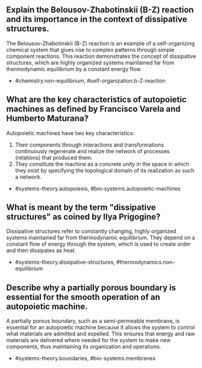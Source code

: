 ## Explain the Belousov-Zhabotinskii (B-Z) reaction and its importance in the context of dissipative structures.

The Belousov-Zhabotinskii (B-Z) reaction is an example of a self-organizing chemical system that gives rise to complex patterns through simple component reactions. This reaction demonstrates the concept of dissipative structures, which are highly organized systems maintained far from thermodynamic equilibrium by a constant energy flow. 

- #chemistry.non-equilibrium, #self-organization.b-Z-reaction

## What are the key characteristics of autopoietic machines as defined by Francisco Varela and Humberto Maturana?

Autopoietic machines have two key characteristics:
1. Their components through interactions and transformations continuously regenerate and realize the network of processes (relations) that produced them.
2. They constitute the machine as a concrete unity in the space in which they exist by specifying the topological domain of its realization as such a network.

- #systems-theory.autopoiesis, #bio-systems.autopoietic-machines

## What is meant by the term "dissipative structures" as coined by Ilya Prigogine?

Dissipative structures refer to constantly changing, highly organized systems maintained far from thermodynamic equilibrium. They depend on a constant flow of energy through the system, which is used to create order and then dissipates as heat.

- #systems-theory.dissipative-structures, #thermodynamics.non-equilibrium

## Describe why a partially porous boundary is essential for the smooth operation of an autopoietic machine.

A partially porous boundary, such as a semi-permeable membrane, is essential for an autopoietic machine because it allows the system to control what materials are admitted and expelled. This ensures that energy and raw materials are delivered where needed for the system to make new components, thus maintaining its organization and operations.

- #systems-theory.boundaries, #bio-systems.membranes